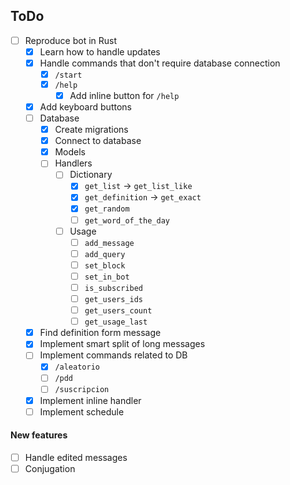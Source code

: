 ## ToDo

-   [ ] Reproduce bot in Rust
    -   [x] Learn how to handle updates
    -   [x] Handle commands that don't require database connection
        -   [x] `/start`
        -   [x] `/help`
            -   [x] Add inline button for `/help`
    -   [x] Add keyboard buttons
    -   [ ] Database
        -   [x] Create migrations
        -   [x] Connect to database
        -   [x] Models
        -   [ ] Handlers
            -   [ ] Dictionary
                -   [x] `get_list` -> `get_list_like`
                -   [x] `get_definition` -> `get_exact`
                -   [x] `get_random`
                -   [ ] `get_word_of_the_day`
            -   [ ] Usage
                -   [ ] `add_message`
                -   [ ] `add_query`
                -   [ ] `set_block`
                -   [ ] `set_in_bot`
                -   [ ] `is_subscribed`
                -   [ ] `get_users_ids`
                -   [ ] `get_users_count`
                -   [ ] `get_usage_last`
    -   [x] Find definition form message
    -   [x] Implement smart split of long messages
    -   [ ] Implement commands related to DB
        -   [x] `/aleatorio`
        -   [ ] `/pdd`
        -   [ ] `/suscripcion`
    -   [x] Implement inline handler
    -   [ ] Implement schedule

#### New features

-   [ ] Handle edited messages
-   [ ] Conjugation
